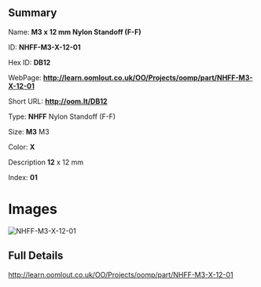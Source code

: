 

## Summary
 
Name: __M3 x 12 mm Nylon Standoff (F-F)__

ID: __NHFF-M3-X-12-01__

Hex ID: __DB12__

WebPage: __http://learn.oomlout.co.uk/OO/Projects/oomp/part/NHFF-M3-X-12-01__

Short URL: __http://oom.lt/DB12__


Type: __NHFF__ Nylon Standoff (F-F) 

Size: __M3__ M3 

Color: __X__  

Description __12__ x 12 mm 

Index: __01__


 # Images
![NHFF-M3-X-12-01](http://oomlout.com/oomp-gen/parts/NHFF-M3-X-12-01/NHFF-M3-X-12-01_420.jpg)



 ## Full Details

 http://learn.oomlout.co.uk/OO/Projects/oomp/part/NHFF-M3-X-12-01














